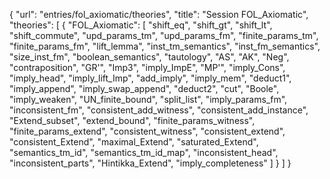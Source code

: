 {
    "url": "entries/fol_axiomatic/theories",
    "title": "Session FOL_Axiomatic",
    "theories": [
        {
            "FOL_Axiomatic": [
                "shift_eq",
                "shift_gt",
                "shift_lt",
                "shift_commute",
                "upd_params_tm",
                "upd_params_fm",
                "finite_params_tm",
                "finite_params_fm",
                "lift_lemma",
                "inst_tm_semantics",
                "inst_fm_semantics",
                "size_inst_fm",
                "boolean_semantics",
                "tautology",
                "AS",
                "AK",
                "Neg",
                "contraposition",
                "GR'",
                "Imp3",
                "imply_ImpE",
                "MP'",
                "imply_Cons",
                "imply_head",
                "imply_lift_Imp",
                "add_imply",
                "imply_mem",
                "deduct1",
                "imply_append",
                "imply_swap_append",
                "deduct2",
                "cut",
                "Boole",
                "imply_weaken",
                "UN_finite_bound",
                "split_list",
                "imply_params_fm",
                "inconsistent_fm",
                "consistent_add_witness",
                "consistent_add_instance",
                "Extend_subset",
                "extend_bound",
                "finite_params_witness",
                "finite_params_extend",
                "consistent_witness",
                "consistent_extend",
                "consistent_Extend",
                "maximal_Extend",
                "saturated_Extend",
                "semantics_tm_id",
                "semantics_tm_id_map",
                "inconsistent_head",
                "inconsistent_parts",
                "Hintikka_Extend",
                "imply_completeness"
            ]
        }
    ]
}